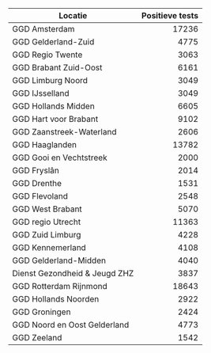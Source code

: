 | Locatie | Positieve tests |
|---------|----------------:|
| GGD Amsterdam                            | 17236 |
| GGD Gelderland-Zuid                      |  4775 |
| GGD Regio Twente                         |  3063 |
| GGD Brabant Zuid-Oost                    |  6161 |
| GGD Limburg Noord                        |  3049 |
| GGD IJsselland                           |  3049 |
| GGD Hollands Midden                      |  6605 |
| GGD Hart voor Brabant                    |  9102 |
| GGD Zaanstreek-Waterland                 |  2606 |
| GGD Haaglanden                           | 13782 |
| GGD Gooi en Vechtstreek                  |  2000 |
| GGD Fryslân                              |  2014 |
| GGD Drenthe                              |  1531 |
| GGD Flevoland                            |  2548 |
| GGD West Brabant                         |  5070 |
| GGD regio Utrecht                        | 11363 |
| GGD Zuid Limburg                         |  4228 |
| GGD Kennemerland                         |  4108 |
| GGD Gelderland-Midden                    |  4040 |
| Dienst Gezondheid & Jeugd ZHZ            |  3837 |
| GGD Rotterdam Rijnmond                   | 18643 |
| GGD Hollands Noorden                     |  2922 |
| GGD Groningen                            |  2424 |
| GGD Noord en Oost Gelderland             |  4773 |
| GGD Zeeland                              |  1542 |
